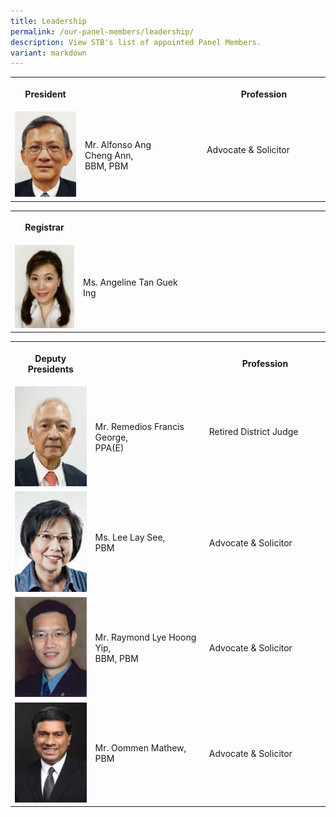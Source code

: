 ```yaml
---
title: Leadership
permalink: /our-panel-members/leadership/
description: View STB's list of appointed Panel Members.
variant: markdown
---
```

<table style="minWidth: 75px">
<colgroup>
<col>
<col>
<col>
</colgroup>
<tbody>
<tr>
<th rowspan="1" colspan="1">
<p>President</p>
</th>
<th rowspan="1" colspan="1">
<p></p>
</th>
<th rowspan="1" colspan="1">
<p>Profession</p>
</th>
</tr>
<tr>
<td rowspan="1" colspan="1">
<div class="isomer-image-wrapper">
<img style="width: 100%" height="auto" width="100%" alt="" src="/images/Our%20Panel%20Members/Leadership/mr-alfonso.jpg">
</div>
</td>
<td rowspan="1" colspan="1">
<p>Mr. Alfonso Ang Cheng&nbsp;Ann,
<br>BBM, PBM
<br>
</p>
</td>
<td rowspan="1" colspan="1">
<p>Advocate &amp; Solicitor &nbsp; &nbsp; &nbsp; &nbsp; &nbsp; &nbsp;&nbsp;
&nbsp;</p>
</td>
</tr>
</tbody>
</table>
<table style="minWidth: 75px">
<colgroup>
<col>
<col>
<col>
</colgroup>
<tbody>
<tr>
<th rowspan="1" colspan="1">
<p>Registrar</p>
</th>
<th rowspan="1" colspan="1">
<p></p>
</th>
<th rowspan="1" colspan="1">
<p></p>
</th>
</tr>
<tr>
<td rowspan="1" colspan="1">
<div class="isomer-image-wrapper">
<img style="width: 100%" height="auto" width="100%" alt="" src="/images/Our%20Panel%20Members/Leadership/ms-angeline-tan-guek-ing.jpg">
</div>
</td>
<td rowspan="1" colspan="1">
<p>Ms. Angeline Tan Guek Ing</p>
</td>
<td rowspan="1" colspan="1">
<p>&nbsp;&nbsp; &nbsp; &nbsp; &nbsp; &nbsp; &nbsp; &nbsp; &nbsp; &nbsp; &nbsp;
&nbsp; &nbsp; &nbsp; &nbsp; &nbsp; &nbsp; &nbsp; &nbsp; &nbsp; &nbsp; &nbsp;
&nbsp; &nbsp; &nbsp; &nbsp; &nbsp; &nbsp; &nbsp;&nbsp; &nbsp; &nbsp; &nbsp;</p>
</td>
</tr>
</tbody>
</table>
<table style="minWidth: 75px">
<colgroup>
<col>
<col>
<col>
</colgroup>
<tbody>
<tr>
<th rowspan="1" colspan="1">
<p>Deputy Presidents</p>
</th>
<th rowspan="1" colspan="1">
<p></p>
</th>
<th rowspan="1" colspan="1">
<p>Profession</p>
</th>
</tr>
<tr>
<td rowspan="1" colspan="1">
<div class="isomer-image-wrapper">
<img style="width: 100%" height="auto" width="100%" alt="" src="/images/Our%20Panel%20Members/Leadership/mr-remedios-francis-g.jpg">
</div>
</td>
<td rowspan="1" colspan="1">
<p>Mr. Remedios Francis George,
<br>PPA(E)
<br>
</p>
</td>
<td rowspan="1" colspan="1">
<p>Retired District Judge&nbsp; &nbsp; &nbsp; &nbsp; &nbsp; &nbsp; &nbsp;
&nbsp; &nbsp;&nbsp;</p>
</td>
</tr>
<tr>
<td rowspan="1" colspan="1">
<div class="isomer-image-wrapper">
<img style="width: 100%" height="auto" width="100%" alt="" src="/images/Our Panel Members/Leadership/ms-lee-lay-see.jpg">
</div>
</td>
<td rowspan="1" colspan="1">
<p>Ms. Lee Lay See,
<br>PBM</p>
</td>
<td rowspan="1" colspan="1">
<p>Advocate &amp; Solicitor</p>
</td>
</tr>
<tr>
<td rowspan="1" colspan="1">
<div class="isomer-image-wrapper">
<img style="width: 100%" height="auto" width="100%" alt="" src="/images/Our%20Panel%20Members/Leadership/mr-raymond-lye.jpg">
</div>
</td>
<td rowspan="1" colspan="1">
<p>Mr. Raymond Lye Hoong Yip,
<br>BBM, PBM
<br>
</p>
</td>
<td rowspan="1" colspan="1">
<p>Advocate &amp; Solicitor</p>
</td>
</tr>
<tr>
<td rowspan="1" colspan="1">
<div class="isomer-image-wrapper">
<img style="width: 100%" height="auto" width="100%" alt="" src="/images/Our%20Panel%20Members/Leadership/mr-oommen-mathew.jpg">
</div>
</td>
<td rowspan="1" colspan="1">
<p>Mr. Oommen Mathew,
<br>PBM
<br>
</p>
</td>
<td rowspan="1" colspan="1">
<p>Advocate &amp; Solicitor</p>
</td>
</tr>
</tbody>
</table>
<p></p>